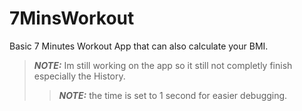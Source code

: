 # 7MinsWorkout
Basic 7 Minutes Workout App that can also calculate your BMI.
> **_NOTE:_**  Im still working on the app so it still not completly finish especially the History.
> > **_NOTE:_**  the time is set to 1 second for easier debugging.

